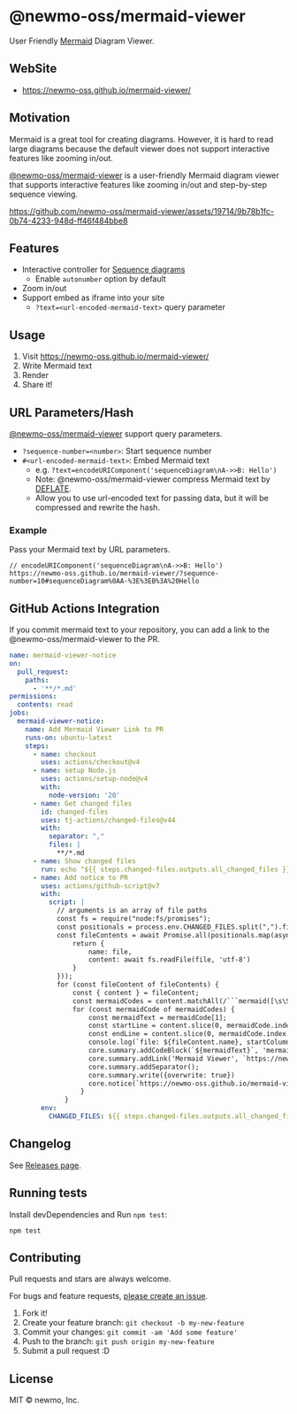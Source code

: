 # @newmo-oss/mermaid-viewer

User Friendly [Mermaid](https://mermaid.js.org/) Diagram Viewer.

## WebSite

- <https://newmo-oss.github.io/mermaid-viewer/>

## Motivation

Mermaid is a great tool for creating diagrams.
However, it is hard to read large diagrams because the default viewer does not support interactive features like zooming in/out.

[@newmo-oss/mermaid-viewer](https://newmo-oss.github.io/mermaid-viewer/) is a user-friendly Mermaid diagram viewer that supports interactive features like zooming in/out and step-by-step sequence viewing. 

https://github.com/newmo-oss/mermaid-viewer/assets/19714/9b78b1fc-0b74-4233-948d-ff46f484bbe8

## Features

- Interactive controller for [Sequence diagrams](https://mermaid.js.org/syntax/sequenceDiagram.html)
  - Enable `autonumber` option by default
- Zoom in/out
- Support embed as iframe into your site
  - `?text=<url-encoded-mermaid-text>` query parameter

## Usage

1. Visit <https://newmo-oss.github.io/mermaid-viewer/>
2. Write Mermaid text
3. Render
4. Share it!

## URL Parameters/Hash

[@newmo-oss/mermaid-viewer](https://newmo-oss.github.io/mermaid-viewer/) support query parameters.

- `?sequence-number=<number>`: Start sequence number
- `#<url-encoded-mermaid-text>`: Embed Mermaid text
  - e.g. `?text=encodeURIComponent('sequenceDiagram\nA->>B: Hello')`
  - Note: @newmo-oss/mermaid-viewer compress Mermaid text by [DEFLATE](https://www.rfc-editor.org/rfc/rfc1951).
  - Allow you to use url-encoded text for passing data, but it will be compressed and rewrite the hash.

### Example

Pass your Mermaid text by URL parameters.

```
// encodeURIComponent('sequenceDiagram\nA->>B: Hello')
https://newmo-oss.github.io/mermaid-viewer/?sequence-number=10#sequenceDiagram%0AA-%3E%3EB%3A%20Hello
```

## GitHub Actions Integration

If you commit mermaid text to your repository, you can add a link to the @newmo-oss/mermaid-viewer to the PR.

```yaml
name: mermaid-viewer-notice
on:
  pull_request:
    paths:
      - '**/*.md'
permissions:
  contents: read
jobs:
  mermaid-viewer-notice:
    name: Add Mermaid Viewer Link to PR
    runs-on: ubuntu-latest
    steps:
      - name: checkout
        uses: actions/checkout@v4
      - name: setup Node.js
        uses: actions/setup-node@v4
        with:
          node-version: '20'
      - name: Get changed files
        id: changed-files
        uses: tj-actions/changed-files@v44
        with:
          separator: ","
          files: |
            **/*.md
      - name: Show changed files
        run: echo "${{ steps.changed-files.outputs.all_changed_files }}"
      - name: Add notice to PR
        uses: actions/github-script@v7
        with:
          script: |
            // arguments is an array of file paths
            const fs = require("node:fs/promises");
            const positionals = process.env.CHANGED_FILES.split(",").filter(Boolean);
            const fileContents = await Promise.all(positionals.map(async (file) => {
                return {
                    name: file,
                    content: await fs.readFile(file, 'utf-8')
                }
            }));
            for (const fileContent of fileContents) {
                const { content } = fileContent;
                const mermaidCodes = content.matchAll(/```mermaid([\s\S]*?)```/g);
                for (const mermaidCode of mermaidCodes) {
                    const mermaidText = mermaidCode[1];
                    const startLine = content.slice(0, mermaidCode.index).split("\n").length;
                    const endLine = content.slice(0, mermaidCode.index + mermaidCode[0].length).split("\n").length;
                    console.log(`file: ${fileContent.name}, startColumn: ${mermaidCode.index}, endColumn: ${mermaidCode.index + mermaidCode[0].length}, startLine: ${startLine}, endLine: ${endLine}`);
                    core.summary.addCodeBlock(`${mermaidText}`, 'mermaid');
                    core.summary.addLink('Mermaid Viewer', `https://newmo-oss.github.io/mermaid-viewer/#${encodeURIComponent(mermaidText)}`);
                    core.summary.addSeparator();
                    core.summary.write({overwrite: true})
                    core.notice(`https://newmo-oss.github.io/mermaid-viewer/#${encodeURIComponent(mermaidText)}`, { title: "Mermaid Viewer", file: fileContent.name, startLine, endLine });
                  }
              }
        env:
          CHANGED_FILES: ${{ steps.changed-files.outputs.all_changed_files }}
```


## Changelog

See [Releases page](https://github.com/newmo-oss/mermaid-viewer/releases).

## Running tests

Install devDependencies and Run `npm test`:

    npm test

## Contributing

Pull requests and stars are always welcome.

For bugs and feature requests, [please create an issue](https://github.com/newmo-oss/mermaid-viewer/issues).

1. Fork it!
2. Create your feature branch: `git checkout -b my-new-feature`
3. Commit your changes: `git commit -am 'Add some feature'`
4. Push to the branch: `git push origin my-new-feature`
5. Submit a pull request :D

## License

MIT © newmo, Inc.
